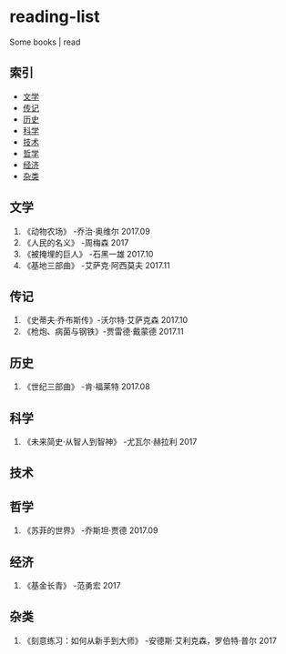 # reading-list
Some books | read
## 索引
- [文学](#文学)
- [传记](#传记)
- [历史](#历史)
- [科学](#科学)
- [技术](#技术)
- [哲学](#哲学)
- [经济](#经济)
- [杂类](#杂类)

## 文学
1. 《动物农场》 -乔治·奥维尔 2017.09
1. 《人民的名义》 -周梅森 2017
1. 《被掩埋的巨人》 -石黑一雄 2017.10
1. 《基地三部曲》 -艾萨克·阿西莫夫 2017.11

## 传记
1. 《史蒂夫·乔布斯传》-沃尔特·艾萨克森 2017.10
1. 《枪炮、病菌与钢铁》-贾雷德·戴蒙德 2017.11

## 历史
1. 《世纪三部曲》 -肯·福莱特 2017.08

## 科学
1. 《未来简史·从智人到智神》 -尤瓦尔·赫拉利 2017

## 技术
## 哲学
1. 《苏菲的世界》 -乔斯坦·贾德 2017.09

## 经济
1. 《基金长青》 -范勇宏 2017

## 杂类
1. 《刻意练习：如何从新手到大师》 -安德斯·艾利克森，罗伯特·普尔 2017
